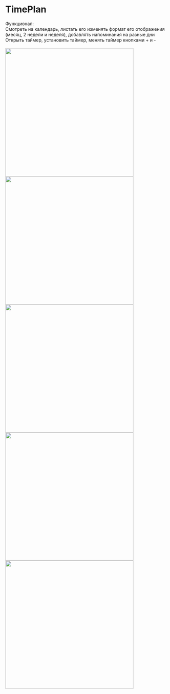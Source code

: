 # TimePlan



Функционал: </br>
Смотреть на календарь, листать его изменять формат его отображения (месяц, 2 недели и неделя), добавлять напоминания на разные дни</br>
Открыть таймер, установить таймер, менять таймер кнопками + и -</br>
</br>
<img src="https://user-images.githubusercontent.com/117023024/234333707-e6ffe3c1-f1e8-43ca-a2d7-e872ee865768.png " style="height:400px;">
<img src="https://user-images.githubusercontent.com/117023024/234333722-216bab04-953a-4e80-961d-f633b2e7e2a1.png " style="height:400px;">
<img src="https://user-images.githubusercontent.com/117023024/234333856-832c29db-6846-4c88-a43f-c9b92e220c31.png " style="height:400px;">
<img src="https://user-images.githubusercontent.com/117023024/234333871-65f599d5-6f46-44e8-87de-fd8ffa9fe83e.png" style="height:400px;">
<img src="https://user-images.githubusercontent.com/117023024/234333762-45ab2419-9385-47b6-94c0-76433354a9d4.png" style="height:400px;">

